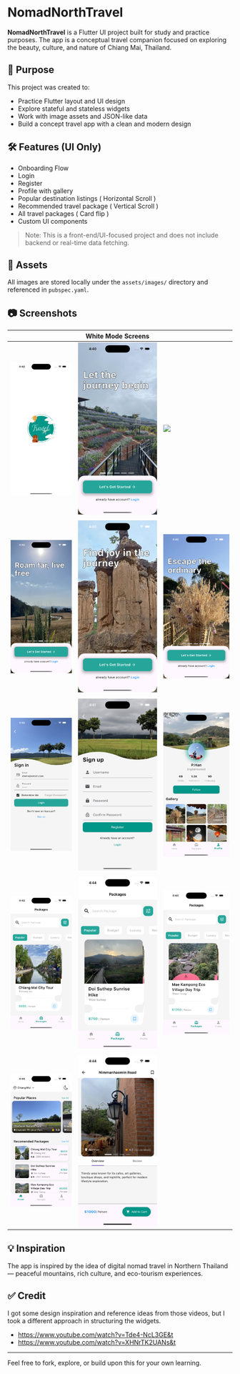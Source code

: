 # NomadNorthTravel

**NomadNorthTravel** is a Flutter UI project built for study and practice purposes. The app is a conceptual travel companion focused on exploring the beauty, culture, and nature of Chiang Mai, Thailand.

## 📌 Purpose

This project was created to:

- Practice Flutter layout and UI design
- Explore stateful and stateless widgets
- Work with image assets and JSON-like data
- Build a concept travel app with a clean and modern design

## 🛠️ Features (UI Only)
- Onboarding Flow
- Login
- Register 
- Profile with gallery
- Popular destination listings ( Horizontal Scroll )
- Recommended travel package ( Vertical Scroll )
- All travel packages ( Card flip )
- Custom UI components



> Note: This is a front-end/UI-focused project and does not include backend or real-time data fetching.

## 📁 Assets

All images are stored locally under the `assets/images/` directory and referenced in `pubspec.yaml`.

## 📷 Screenshots
|  | White Mode Screens  |  |
|----------|----------|----------|
| ![](assets/screenshots/w1.png) | ![](assets/screenshots/w2.png) | ![](assets/screenshots/w3.png) |
|  |  |  |
| ![](assets/screenshots/w4.png) | ![](assets/screenshots/w5.png) | ![](assets/screenshots/w6.png) |
|  |  |  |
| ![](assets/screenshots/w7.png) | ![](assets/screenshots/w8.png) | ![](assets/screenshots/w9.png) |
|  |  |  |
| ![](assets/screenshots/w10.png) | ![](assets/screenshots/w11.png) | ![](assets/screenshots/w12.png) |
|  |  |  |
| ![](assets/screenshots/w13.png) | ![](assets/screenshots/w14.png) |  |![](assets/screenshots/w14.png) |


## 💡 Inspiration

The app is inspired by the idea of digital nomad travel in Northern Thailand — peaceful mountains, rich culture, and eco-tourism experiences.

## ✅ Credit
I got some design inspiration and reference ideas from those videos, but I took a different approach in structuring the widgets.
- https://www.youtube.com/watch?v=Tde4-NcL3GE&t
- https://www.youtube.com/watch?v=XHNrTK2UANs&t


---

Feel free to fork, explore, or build upon this for your own learning.
